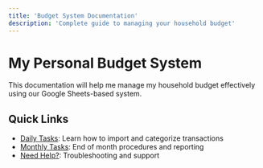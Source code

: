 ```yaml
---
title: 'Budget System Documentation'
description: 'Complete guide to managing your household budget'
---
```


# My Personal Budget System

This documentation will help me manage my household budget effectively using our Google Sheets-based system.


## Quick Links

- [Daily Tasks](guides/daily-tasks/importing.md): Learn how to import and categorize transactions
- [Monthly Tasks](guides/monthly-tasks/end-of-month.md): End of month procedures and reporting
- [Need Help?](guides/troubleshooting/common-issues.md): Troubleshooting and support